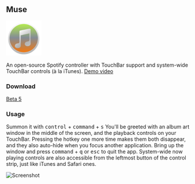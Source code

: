 ## Muse

<img src=Muse/Assets.xcassets/AppIcon.appiconset/icon-512@2x.png width="96">

An open-source Spotify controller with TouchBar support and system-wide TouchBar controls (à la iTunes).
[Demo video](https://www.youtube.com/watch?v=1hxwfGBvghg)

### Download
[Beta 5](https://github.com/xzzz9097/Muse/releases/tag/v1.0-beta.5)

### Usage
Summon it with <kbd>control</kbd> + <kbd>command</kbd> + <kbd>s</kbd>
You'll be greeted with an album art window in the middle of the screen, and the playback controls on your TouchBar. Pressing the hotkey one more time makes them both disappear, and they also auto-hide when you focus another application. Bring up the window and press <kbd>command</kbd> + <kbd>q</kbd> or <kbd>esc</kbd> to quit the app.
System-wide now playing controls are also accessible from the leftmost button of the control strip, just like iTunes and Safari ones.

![Screenshot](Screenshot.png)
